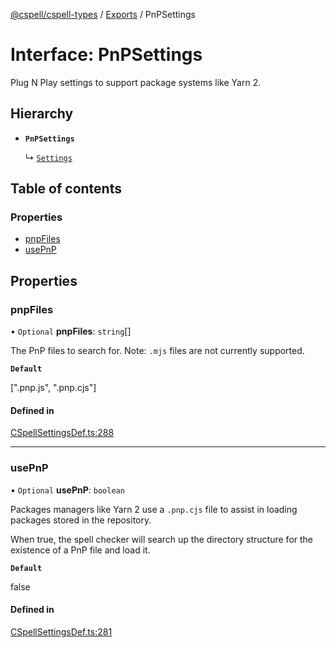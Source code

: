 [@cspell/cspell-types](../README.md) / [Exports](../modules.md) / PnPSettings

# Interface: PnPSettings

Plug N Play settings to support package systems like Yarn 2.

## Hierarchy

- **`PnPSettings`**

  ↳ [`Settings`](Settings.md)

## Table of contents

### Properties

- [pnpFiles](PnPSettings.md#pnpfiles)
- [usePnP](PnPSettings.md#usepnp)

## Properties

### pnpFiles

• `Optional` **pnpFiles**: `string`[]

The PnP files to search for. Note: `.mjs` files are not currently supported.

**`Default`**

[".pnp.js", ".pnp.cjs"]

#### Defined in

[CSpellSettingsDef.ts:288](https://github.com/streetsidesoftware/cspell/blob/5bd8203/packages/cspell-types/src/CSpellSettingsDef.ts#L288)

___

### usePnP

• `Optional` **usePnP**: `boolean`

Packages managers like Yarn 2 use a `.pnp.cjs` file to assist in loading
packages stored in the repository.

When true, the spell checker will search up the directory structure for the existence
of a PnP file and load it.

**`Default`**

false

#### Defined in

[CSpellSettingsDef.ts:281](https://github.com/streetsidesoftware/cspell/blob/5bd8203/packages/cspell-types/src/CSpellSettingsDef.ts#L281)
